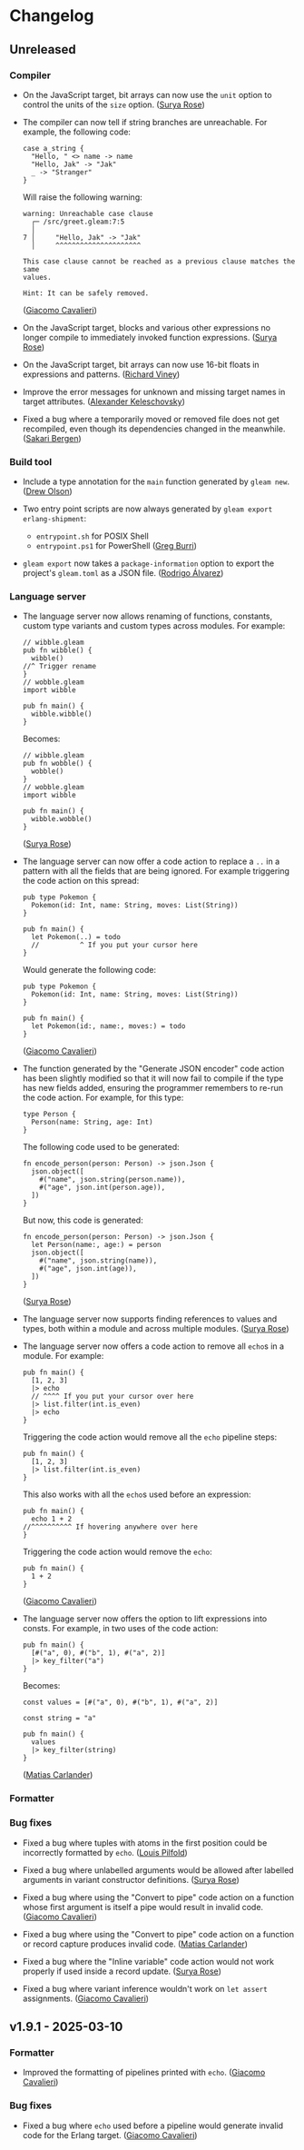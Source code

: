 # Changelog

## Unreleased

### Compiler

- On the JavaScript target, bit arrays can now use the `unit` option to control
  the units of the `size` option.
  ([Surya Rose](https://github.com/GearsDatapacks))

- The compiler can now tell if string branches are unreachable. For example, the
  following code:

  ```gleam
  case a_string {
    "Hello, " <> name -> name
    "Hello, Jak" -> "Jak"
    _ -> "Stranger"
  }
  ```

  Will raise the following warning:

  ```
  warning: Unreachable case clause
    ┌─ /src/greet.gleam:7:5
    │
  7 │     "Hello, Jak" -> "Jak"
    │     ^^^^^^^^^^^^^^^^^^^^^

  This case clause cannot be reached as a previous clause matches the same
  values.

  Hint: It can be safely removed.
  ```

  ([Giacomo Cavalieri](https://github.com/giacomocavalieri))

- On the JavaScript target, blocks and various other expressions no longer
  compile to immediately invoked function expressions.
  ([Surya Rose](https://github.com/GearsDatapacks))

- On the JavaScript target, bit arrays can now use 16-bit floats in expressions
  and patterns.
  ([Richard Viney](https://github.com/richard-viney))

- Improve the error messages for unknown and missing target names
  in target attributes.
  ([Alexander Keleschovsky](https://github.com/AlecGhost))

- Fixed a bug where a temporarily moved or removed file does not get recompiled,
  even though its dependencies changed in the meanwhile.
  ([Sakari Bergen](http://github.com/sbergen))

### Build tool

- Include a type annotation for the `main` function generated by `gleam new`.
  ([Drew Olson](https://github.com/drewolson))

- Two entry point scripts are now always generated by `gleam export erlang-shipment`:
  - `entrypoint.sh` for POSIX Shell
  - `entrypoint.ps1` for PowerShell
  ([Greg Burri](https://github.com/ummon))

- `gleam export` now takes a `package-information` option to export the
  project's `gleam.toml` as a JSON file.
  ([Rodrigo Álvarez](https://github.com/Papipo))

### Language server

- The language server now allows renaming of functions, constants,
  custom type variants and custom types across modules. For example:

  ```gleam
  // wibble.gleam
  pub fn wibble() {
    wibble()
  //^ Trigger rename
  }
  // wobble.gleam
  import wibble

  pub fn main() {
    wibble.wibble()
  }
  ```

  Becomes:

  ```gleam
  // wibble.gleam
  pub fn wobble() {
    wobble()
  }
  // wobble.gleam
  import wibble

  pub fn main() {
    wibble.wobble()
  }
  ```

  ([Surya Rose](https://github.com/GearsDatapacks))

- The language server can now offer a code action to replace a `..` in a pattern
  with all the fields that are being ignored. For example triggering the code
  action on this spread:

  ```gleam
  pub type Pokemon {
    Pokemon(id: Int, name: String, moves: List(String))
  }

  pub fn main() {
    let Pokemon(..) = todo
    //          ^ If you put your cursor here
  }
  ```

  Would generate the following code:

  ```gleam
  pub type Pokemon {
    Pokemon(id: Int, name: String, moves: List(String))
  }

  pub fn main() {
    let Pokemon(id:, name:, moves:) = todo
  }
  ```

  ([Giacomo Cavalieri](https://github.com/giacomocavalieri))

- The function generated by the "Generate JSON encoder" code action has been
  slightly modified so that it will now fail to compile if the type has new
  fields added, ensuring the programmer remembers to re-run the code action.
  For example, for this type:

  ```gleam
  type Person {
    Person(name: String, age: Int)
  }
  ```

  The following code used to be generated:

  ```gleam
  fn encode_person(person: Person) -> json.Json {
    json.object([
      #("name", json.string(person.name)),
      #("age", json.int(person.age)),
    ])
  }
  ```

  But now, this code is generated:

  ```gleam
  fn encode_person(person: Person) -> json.Json {
    let Person(name:, age:) = person
    json.object([
      #("name", json.string(name)),
      #("age", json.int(age)),
    ])
  }
  ```

  ([Surya Rose](https://github.com/GearsDatapacks))

- The language server now supports finding references to values and types,
  both within a module and across multiple modules.
  ([Surya Rose](https://github.com/GearsDatapacks))

- The language server now offers a code action to remove all `echo`s in a
  module. For example:

  ```gleam
  pub fn main() {
    [1, 2, 3]
    |> echo
    // ^^^^ If you put your cursor over here
    |> list.filter(int.is_even)
    |> echo
  }
  ```

  Triggering the code action would remove all the `echo` pipeline steps:

  ```gleam
  pub fn main() {
    [1, 2, 3]
    |> list.filter(int.is_even)
  }
  ```

  This also works with all the `echo`s used before an expression:

  ```gleam
  pub fn main() {
    echo 1 + 2
  //^^^^^^^^^^ If hovering anywhere over here
  }
  ```

  Triggering the code action would remove the `echo`:

  ```gleam
  pub fn main() {
    1 + 2
  }
  ```

  ([Giacomo Cavalieri](https://github.com/giacomocavalieri))

- The language server now offers the option to lift expressions into consts.
  For example, in two uses of the code action:

  ```gleam
  pub fn main() {
    [#("a", 0), #("b", 1), #("a", 2)]
    |> key_filter("a")
  }
  ```

  Becomes:

  ```gleam
  const values = [#("a", 0), #("b", 1), #("a", 2)]

  const string = "a"

  pub fn main() {
    values
    |> key_filter(string)
  }
  ```

  ([Matias Carlander](https://github.com/matiascr))

### Formatter

### Bug fixes

- Fixed a bug where tuples with atoms in the first position could be
  incorrectly formatted by `echo`.
  ([Louis Pilfold](https://github.com/lpil))

- Fixed a bug where unlabelled arguments would be allowed after labelled
  arguments in variant constructor definitions.
  ([Surya Rose](https://github.com/GearsDatapacks))

- Fixed a bug where using the "Convert to pipe" code action on a function whose
  first argument is itself a pipe would result in invalid code.
  ([Giacomo Cavalieri](https://github.com/giacomocavalieri))

- Fixed a bug where using the "Convert to pipe" code action on a function or
  record capture produces invalid code.
  ([Matias Carlander](https://github.com/matiascr))

- Fixed a bug where the "Inline variable" code action would not work properly
  if used inside a record update.
  ([Surya Rose](https://github.com/GearsDatapacks))

- Fixed a bug where variant inference wouldn't work on `let assert` assignments.
  ([Giacomo Cavalieri](https://github.com/giacomocavalieri))

## v1.9.1 - 2025-03-10

### Formatter

- Improved the formatting of pipelines printed with `echo`.
  ([Giacomo Cavalieri](https://github.com/giacomocavalieri))

### Bug fixes

- Fixed a bug where `echo` used before a pipeline would generate invalid code
  for the Erlang target.
  ([Giacomo Cavalieri](https://github.com/giacomocavalieri))
